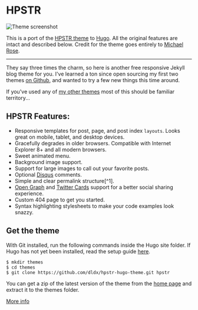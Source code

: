 # HPSTR
![Theme screenshot](https://raw.githubusercontent.com/dldx/hpstr-hugo-theme/master/images/screenshot.png)

This is a port of the [HPSTR theme](https://github.com/mmistakes/hpstr-jekyll-theme) to [Hugo](https://gohugo.io). All the original features are intact and described below. Credit for the theme goes entirely to [Michael Rose](https://github.com/mmistakes).

---
They say three times the charm, so here is another free responsive Jekyll blog theme for you. I've learned a ton since open sourcing my first two themes [on Github](https://github.com/mmistakes), and wanted to try a few new things this time around.

If you've used any of [my other themes](http://mademistakes.com/work/jekyll-themes/) most of this should be familiar territory...

## HPSTR Features:

* Responsive templates for post, page, and post index `layouts`. Looks great on mobile, tablet, and desktop devices.
* Gracefully degrades in older browsers. Compatible with Internet Explorer 8+ and all modern browsers.  
* Sweet animated menu.
* Background image support.
* Support for large images to call out your favorite posts.
* Optional [Disqus](http://disqus.com) comments.
* Simple and clear permalink structure[^1].
* [Open Graph](https://developers.facebook.com/docs/opengraph/) and [Twitter Cards](https://dev.twitter.com/docs/cards) support for a better social sharing experience.
* Custom 404 page to get you started.
* Syntax highlighting stylesheets to make your code examples look snazzy.

## Get the theme
With Git installed, run the following commands inside the Hugo site folder. If Hugo has not yet been installed, read the setup guide [here](https://gohugo.io/overview/installing/).

```
$ mkdir themes
$ cd themes
$ git clone https://github.com/dldx/hpstr-hugo-theme.git hpstr
```

You can get a zip of the latest version of the theme from the [home page](https://github.com/dldx/hpstr-hugo-theme) and extract it to the themes folder.

[More info](https://dldx.github.io/hpstr-hugo-theme/theme-setup/)
